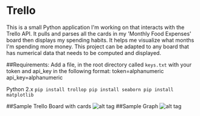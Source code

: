 # Trello
This is a small Python application I'm working on that interacts with the Trello API. It pulls and parses all the cards in my 'Monthly Food Expenses' board then displays my spending habits. It helps me visualize what months I'm spending more money. This project can be adapted to any board that has numerical data that needs to be computed and displayed.



##Requirements:
Add a file, in the root directory called `keys.txt` with your token and api_key in the following format:
token=alphanumeric
api_key=alphanumeric

Python 2.x
`pip install trollop
pip install seaborn
pip install matplotlib`


##Sample Trello Board with cards
![alt tag](https://raw.githubusercontent.com/211217613/trello-scraper/master/images/trello_screenshot.png)
##Sample Graph
![alt tag](https://raw.githubusercontent.com/211217613/trello-scraper/master/images/graph.png)
